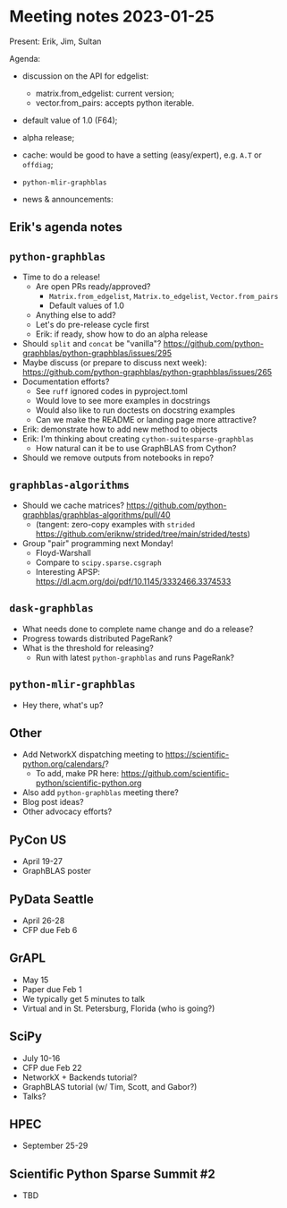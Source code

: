# Meeting notes 2023-01-25

Present: Erik, Jim, Sultan

Agenda:

- discussion on the API for edgelist:
    - matrix.from_edgelist: current version;
    - vector.from_pairs: accepts python iterable.
- default value of 1.0 (F64);
- alpha release;
- cache: would be good to have a setting (easy/expert), e.g. `A.T` or `offdiag`;
- `python-mlir-graphblas`


- news & announcements:

## Erik's agenda notes

`python-graphblas`
------------------
- Time to do a release!
    - Are open PRs ready/approved?
        - `Matrix.from_edgelist`, `Matrix.to_edgelist`, `Vector.from_pairs`
        - Default values of 1.0
    - Anything else to add?
    - Let's do pre-release cycle first
    - Erik: if ready, show how to do an alpha release
- Should `split` and `concat` be "vanilla"? https://github.com/python-graphblas/python-graphblas/issues/295
- Maybe discuss (or prepare to discuss next week): https://github.com/python-graphblas/python-graphblas/issues/265
- Documentation efforts?
    - See `ruff` ignored codes in pyproject.toml
    - Would love to see more examples in docstrings
    - Would also like to run doctests on docstring examples
    - Can we make the README or landing page more attractive?
- Erik: demonstrate how to add new method to objects
- Erik: I'm thinking about creating `cython-suitesparse-graphblas`
    - How natural can it be to use GraphBLAS from Cython?
- Should we remove outputs from notebooks in repo?

`graphblas-algorithms`
----------------------
- Should we cache matrices? https://github.com/python-graphblas/graphblas-algorithms/pull/40
    - (tangent: zero-copy examples with `strided` https://github.com/eriknw/strided/tree/main/strided/tests)
- Group "pair" programming next Monday!
    - Floyd-Warshall
    - Compare to `scipy.sparse.csgraph`
    - Interesting APSP: https://dl.acm.org/doi/pdf/10.1145/3332466.3374533

`dask-graphblas`
----------------
- What needs done to complete name change and do a release?
- Progress towards distributed PageRank?
- What is the threshold for releasing?
    - Run with latest `python-graphblas` and runs PageRank?

`python-mlir-graphblas`
-----------------------
- Hey there, what's up?

Other
-----
- Add NetworkX dispatching meeting to https://scientific-python.org/calendars/?
    - To add, make PR here: https://github.com/scientific-python/scientific-python.org
- Also add `python-graphblas` meeting there?
- Blog post ideas?
- Other advocacy efforts?

PyCon US
--------
- April 19-27
- GraphBLAS poster

PyData Seattle
--------------
- April 26-28
- CFP due Feb 6

GrAPL
-----
- May 15
- Paper due Feb 1
- We typically get 5 minutes to talk
- Virtual and in St. Petersburg, Florida (who is going?)

SciPy
-----
- July 10-16
- CFP due Feb 22
- NetworkX + Backends tutorial?
- GraphBLAS tutorial (w/ Tim, Scott, and Gabor?)
- Talks?

HPEC
----
- September 25-29

Scientific Python Sparse Summit #2
----------------------------------
- TBD

